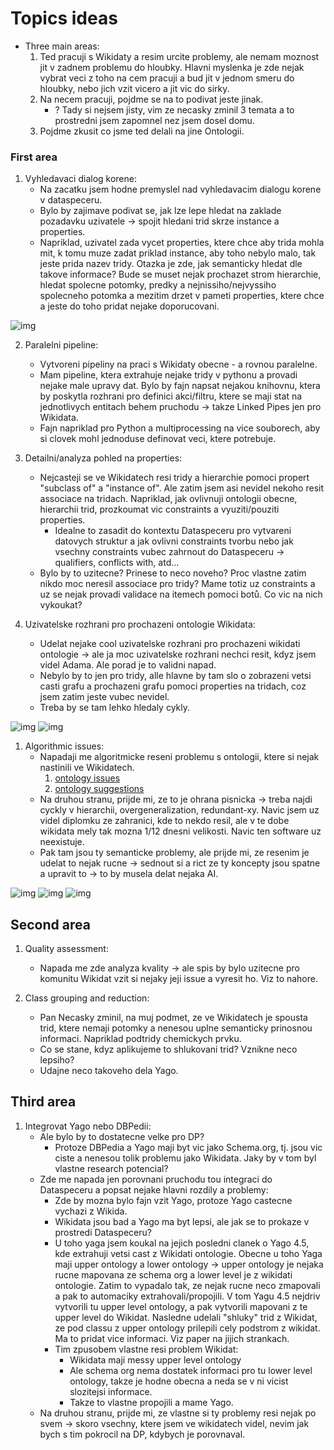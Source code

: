 # Topics ideas

- Three main areas:
    1. Ted pracuji s Wikidaty a resim urcite problemy, ale nemam moznost jit v zadnem problemu do hloubky. Hlavni myslenka je zde nejak vybrat veci z toho na cem pracuji a bud jit v jednom smeru do hloubky, nebo jich vzit vicero a jit vic do sirky.
    2. Na necem pracuji, pojdme se na to podivat jeste jinak. 
       - ? Tady si nejsem jisty, vim ze necasky zminil 3 temata a to prostredni jsem zapomnel nez jsem dosel domu.
    3. Pojdme zkusit co jsme ted delali na jine Ontologii.


### First area 

1. Vyhledavaci dialog korene:
   - Na zacatku jsem hodne premyslel nad vyhledavacim dialogu korene v dataspeceru. 
   - Bylo by zajimave podivat se, jak lze lepe hledat na zaklade pozadavku uzivatele -> spojit hledani trid skrze instance a properties. 
   - Napriklad, uzivatel zada vycet properties, ktere chce aby trida mohla mit, k tomu muze zadat priklad instance, aby toho nebylo malo, tak jeste prida nazev tridy. Otazka je zde, jak semanticky hledat dle takove informace? Bude se muset nejak prochazet strom hierarchie, hledat spolecne potomky, predky a nejnissiho/nejvyssiho spolecneho potomka a mezitim drzet v pameti properties, ktere chce a jeste do toho pridat nejake doporucovani. 

![img](figma-search.png)

2. Paralelni pipeline:
   - Vytvoreni pipeliny na praci s Wikidaty obecne - a rovnou paralelne. 
   - Mam pipeline, ktera extrahuje nejake tridy v pythonu a provadi nejake male upravy dat. Bylo by fajn napsat nejakou knihovnu, ktera by poskytla rozhrani pro definici akci/filtru, ktere se maji stat na jednotlivych entitach behem pruchodu -> takze Linked Pipes jen pro Wikidata. 
   - Fajn napriklad pro Python a multiprocessing na vice souborech, aby si clovek mohl jednoduse definovat veci, ktere potrebuje.

3. Detailni/analyza pohled na properties:
   - Nejcasteji se ve Wikidatech resi tridy a hierarchie pomoci propert "subclass of" a "instance of". Ale zatim jsem asi nevidel nekoho resit associace na tridach. Napriklad, jak ovlivnuji ontologii obecne, hierarchii trid, prozkoumat vic constraints a vyuziti/pouziti properties.
     - Idealne to zasadit do kontextu Dataspeceru pro vytvareni datovych struktur a jak ovlivni constraints tvorbu nebo jak vsechny constraints vubec zahrnout do Dataspeceru -> qualifiers, conflicts with, atd... 
    - Bylo  by to uzitecne? Prinese to neco noveho? Proc vlastne zatim nikdo moc neresil associace pro tridy? Mame totiz uz constraints a uz se nejak provadi validace na itemech pomoci botů. Co vic na nich vykoukat?


     
4. Uzivatelske rozhrani pro prochazeni ontologie Wikidata:
   - Udelat nejake cool uzivatelske rozhrani pro prochazeni wikidati ontologie -> ale ja moc uzivatelske rozhrani nechci resit, kdyz jsem videl Adama. Ale porad je to validni napad. 
   - Nebylo by to jen pro tridy, alle hlavne by tam slo o zobrazeni vetsi casti grafu a prochazeni grafu pomoci properties na tridach, coz jsem zatim jeste vubec nevidel.
   - Treba by se tam lehko hledaly cykly.

![img](ui1.png)
![img](ui2.png)

1. Algorithmic issues:
   - Napadaji me algoritmicke reseni problemu s ontologii, ktere si nejak nastinili ve Wikidatech.
     1. [ontology issues](https://www.wikidata.org/wiki/File:WikidataCon_2021_-_Overview_of_ontology_issues.pdf)
     2. [ontology suggestions](https://www.wikidata.org/wiki/File:Wikidata_ontology_issues_%E2%80%94_suggestions_for_prioritisation_2023.pdf)
   - Na druhou stranu, prijde mi, ze to je ohrana pisnicka -> treba najdi cyckly v hierarchii, overgeneralization, redundant-xy. Navic jsem uz videl diplomku ze zahranici, kde to nekdo resil, ale v te dobe wikidata mely tak mozna 1/12 dnesni velikosti. Navic ten software uz neexistuje.
   - Pak tam jsou ty semanticke problemy, ale prijde mi, ze resenim je udelat to nejak rucne -> sednout si a rict ze ty koncepty jsou spatne a upravit to -> to by musela delat nejaka AI.

![img](issues-o.png)
![img](issues-o2.png)
![img](issues-o3.png)

## Second area

1. Quality assessment: 
   - Napada me zde analyza kvality -> ale spis by bylo uzitecne pro komunitu Wikidat vzit si nejaky jeji issue a vyresit ho. Viz to nahore.

2. Class grouping and reduction:
   - Pan Necasky zminil, na muj podmet, ze ve Wikidatech je spousta trid, ktere nemaji potomky a nenesou uplne semanticky prinosnou informaci. Napriklad podtridy chemickych prvku.
   - Co se stane, kdyz aplikujeme to shlukovani trid? Vznikne neco lepsiho?
   - Udajne neco takoveho dela Yago.   

## Third area

1. Integrovat Yago nebo DBPedii:
   - Ale bylo by to dostatecne velke pro DP? 
     - Protoze DBPedia a Yago maji byt vic jako Schema.org, tj. jsou vic ciste a nenesou tolik problemu jako Wikidata. Jaky by v tom byl vlastne research potencial?
   - Zde me napada jen porovnani pruchodu tou integraci do Dataspeceru a popsat nejake hlavni rozdily a problemy:
     - Zde by mozna bylo fajn vzit Yago, protoze Yago castecne vychazi z Wikida.
     -  Wikidata jsou bad a Yago ma byt lepsi, ale jak se to prokaze v prostredi Dataspeceru?
     - U toho yaga jsem koukal na jejich posledni clanek o Yago 4.5, kde extrahuji vetsi cast z Wikidati ontologie. Obecne u toho Yaga maji upper ontology a lower ontology -> upper ontology je nejaka rucne mapovana ze schema org a lower level je z wikidati ontologie. Zatim to vypadalo tak, ze nejak rucne neco zmapovali a pak to automaciky extrahovali/propojili. V tom Yagu 4.5 nejdriv vytvorili tu upper level ontology, a pak vytvorili mapovani z te upper level do Wikidat. Nasledne udelali "shluky" trid z Wikidat, ze pod classu z upper ontology prilepili cely podstrom z wikidat. Ma to pridat vice informaci. Viz paper na jijich strankach.
     - Tim zpusobem vlastne resi problem Wikidat:
       - Wikidata maji messy upper level ontology
       - Ale schema org nema dostatek informaci pro tu lower level ontology, takze je hodne obecna a neda se v ni vicist slozitejsi informace.
       - Takze to vlastne propojili a mame Yago.
   - Na druhou stranu, prijde mi, ze vlastne si ty problemy resi nejak po svem -> skoro vsechny, ktere jsem ve wikidatech videl, nevim jak bych s tim pokrocil na DP, kdybych je porovnaval.